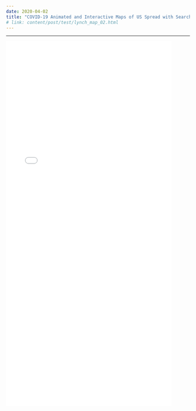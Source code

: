 ```yaml
---
date: 2020-04-02
title: "COVID-19 Animated and Interactive Maps of US Spread with Searchable Data Filter"
# link: content/post/test/lynch_map_02.html
---
```

--------
  <iframe src="./<content/post/test/covid_dashboard.Rmd>" width="90%" height="1000px" style="border:none;"> </iframe>
